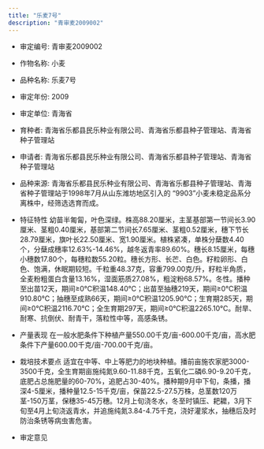 ```yaml
---
title: "乐麦7号"
description: "青审麦2009002"
---
```

* 审定编号:  青审麦2009002

*  作物名称:  小麦

*  品种名称:  乐麦7号

*  审定年份:  2009

*  审定单位:  青海省

* 育种者:  青海省乐都县民乐种业有限公司、青海省乐都县种子管理站、青海省种子管理站

*  申请者:  青海省乐都县民乐种业有限公司、青海省乐都县种子管理站、青海省种子管理站

*  品种来源:  青海省乐都县民乐种业有限公司、青海省乐都县种子管理站、青海省种子管理站于1998年7月从山东潍坊地区引入的 “9903”小麦未稳定品系分离株中，经筛选选育而成。

*  特征特性
幼苗半匍匐，叶色深绿。株高88.20厘米，主茎基部第一节间长3.90厘米、茎粗0.40厘米，基部第二节间长7.65厘米、茎粗0.52厘米，穗下节长28.79厘米，旗叶长22.50厘米、宽1.90厘米。植株紧凑，单株分蘖数4.40个，分蘖成穗率12.63%-14.46%，越冬返青率89.60%。穗长8.15厘米，每穗小穗数17.80个，每穗粒数55.20粒。穗长方形、长芒、白色。籽粒卵形、白色、饱满，休眠期较短。千粒重48.37克，容重799.00克/升，籽粒半角质，全麦粉粗蛋白含量13.16%，湿面筋质27.08%，粗淀粉68.57%。冬性。播种至出苗12天，期间≥0℃积温148.40℃；出苗至抽穗219天，期间≥0℃积温910.80℃；抽穗至成熟66天，期间≥0℃积温1205.90℃；生育期285天，期间≥0℃积温2116.70℃；全生育期297天，期间≥0℃积温2265.10℃。耐旱、耐寒、抗倒伏、耐青干，落粒性中等，高感条锈。

*  产量表现
在一般水肥条件下种植产量550.00千克/亩-600.00千克/亩，高水肥条件下产量600.00千克/亩-700.00千克/亩。

*  栽培技术要点
适宜在中等、中上等肥力的地块种植。播前亩施农家肥3000-3500千克，全生育期亩施纯氮9.60-11.88千克，五氧化二磷6.90-9.20千克，底肥占总施肥量的60-70%，追肥占30-40%。播种期9月中下旬，条播，播深4-5厘米，播种量12.5-15千克/亩，保苗22.5-27.5万株，总茎数120万茎-150万茎，保穗35-45万穗。12月上旬浇冬水，冬至时镇压、耙耱，3月下旬至4月上旬浇返青水，并追施纯氮3.84-4.75千克，浇好灌浆水，抽穗后及时防治条锈等病虫害危害。

*  审定意见

